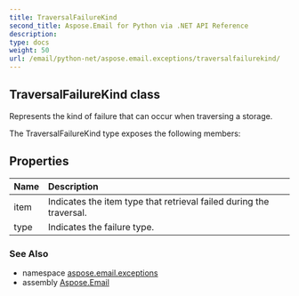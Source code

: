 ```yaml
---
title: TraversalFailureKind
second_title: Aspose.Email for Python via .NET API Reference
description: 
type: docs
weight: 50
url: /email/python-net/aspose.email.exceptions/traversalfailurekind/
---
```


## TraversalFailureKind class

Represents the kind of failure that can occur when traversing a storage.

The TraversalFailureKind type exposes the following members:
## Properties
| Name | Description |
| :- | :- |
|item|Indicates the item type that retrieval failed during the traversal.|
|type|Indicates the failure type.|

### See Also

* namespace [aspose.email.exceptions](/email/python-net/aspose.email.exceptions/)
* assembly [Aspose.Email](/slides/python-net/)

